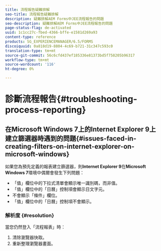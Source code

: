 ```yaml
---
title: 流程報告疑難排解
seo-title: 流程報告疑難排解
description: 疑難排解AEM Forms中JEE流程報告的問題
seo-description: 疑難排解AEM Forms中JEE流程報告的問題
page-status-flag: de-activated
uuid: 1c1cc27c-fbed-4366-bffe-e1581d269a93
content-type: reference
products: SG_EXPERIENCEMANAGER/6.5/FORMS
discoiquuid: 0a818d19-8804-4c69-b721-31c347c593c0
translation-type: tm+mt
source-git-commit: 56c6cfd437ef185336e81373bd5f758205b96317
workflow-type: tm+mt
source-wordcount: '116'
ht-degree: 0%

---
```



# 診斷流程報告{#troubleshooting-process-reporting}

## 在Microsoft Windows 7上的Internet Explorer 9上建立篩選器時遇到的問題{#issues-faced-in-creating-filters-on-internet-explorer-on-microsoft-windows}

如果您為預先定義的報表建立篩選器，則&#x200B;**Internet Explorer 9**&#x200B;在&#x200B;**Microsoft Windows 7**&#x200B;環境中偶爾會發生下列問題：

* 「值」欄位中的下拉式清單會顯示唯一識別碼，而非值。
* 「值」欄位中的「日曆」控制項會顯示日文字元。
* 不會顯示「條件」欄位。
* 「值」欄位中的「日曆」控制項不會顯示。

### 解析度 {#resolution}

當您仍然登入「流程報表」時：

1. 清除瀏覽器快取。
1. 重新整理瀏覽器畫面。
